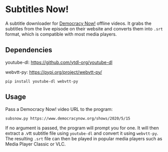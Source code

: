 # Subtitles Now!

A subtitle downloader for [Democracy Now!](https://www.democracynow.org/) offline videos. It grabs the subtitles from the live episode on their website and converts them into `.srt` format, which is compatible with most media players.

## Dependencies

youtube-dl: https://github.com/ytdl-org/youtube-dl

webvtt-py: https://pypi.org/project/webvtt-py/

`pip install youtube-dl webvtt-py`

## Usage

Pass a Democracy Now! video URL to the program: 

`subsnow.py https://www.democracynow.org/shows/2020/5/15`

If no argument is passed, the program will prompt you for one.
It will then extract a .vtt subtitle file using `youtube-dl` and convert it using `webvtt-py`.
The resulting `.srt` file can then be played in popular media players such as Media Player Classic or VLC.
